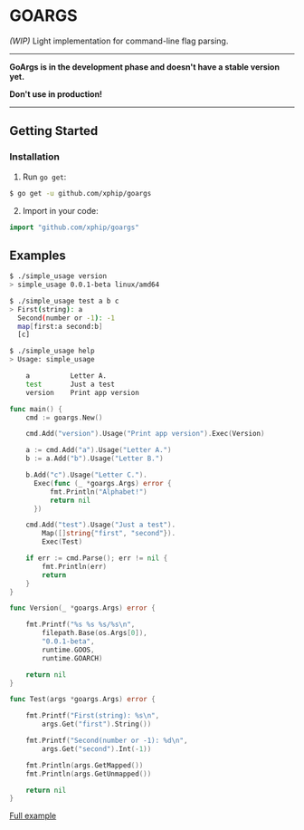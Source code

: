 # GOARGS
_(WIP)_ Light implementation for command-line flag parsing. 
___
**GoArgs is in the development phase and doesn't have a stable version yet.**

**Don't use in production!**
___

## Getting Started

### Installation
1. Run `go get`:
```sh
$ go get -u github.com/xphip/goargs
```
2. Import in your code:
```go
import "github.com/xphip/goargs"
```

## Examples
```sh
$ ./simple_usage version
> simple_usage 0.0.1-beta linux/amd64
```
```sh
$ ./simple_usage test a b c
> First(string): a
  Second(number or -1): -1
  map[first:a second:b]
  [c]
```
```sh
$ ./simple_usage help
> Usage: simple_usage 

    a          Letter A.
    test       Just a test
    version    Print app version
```
```go
func main() {
    cmd := goargs.New()

    cmd.Add("version").Usage("Print app version").Exec(Version)

    a := cmd.Add("a").Usage("Letter A.")
    b := a.Add("b").Usage("Letter B.")

    b.Add("c").Usage("Letter C.").
      Exec(func (_ *goargs.Args) error {
          fmt.Println("Alphabet!")
          return nil
      })

    cmd.Add("test").Usage("Just a test").
        Map([]string{"first", "second"}).
        Exec(Test)

    if err := cmd.Parse(); err != nil {
        fmt.Println(err)
        return
    }
}

func Version(_ *goargs.Args) error {

    fmt.Printf("%s %s %s/%s\n",
        filepath.Base(os.Args[0]),
        "0.0.1-beta",
        runtime.GOOS,
        runtime.GOARCH)

    return nil
}

func Test(args *goargs.Args) error {

    fmt.Printf("First(string): %s\n",
        args.Get("first").String())

    fmt.Printf("Second(number or -1): %d\n",
        args.Get("second").Int(-1))

    fmt.Println(args.GetMapped())
    fmt.Println(args.GetUnmapped())

    return nil
}
```
[Full example](https://github.com/xphip/goargs/blob/main/examples/simple_usage/simple_usage.go)